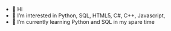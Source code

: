 - 👋 Hi 
- 👀 I’m interested in Python, SQL, HTML5, C#, C++, Javascript,
- 🌱 I’m currently learning Python and SQL in my spare time


<!---
mkay315/mkay315 is a ✨ special ✨ repository because its `README.md` (this file) appears on your GitHub profile.
You can click the Preview link to take a look at your changes.
--->
